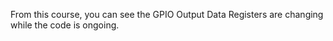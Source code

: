 From this course, you can see the GPIO Output Data Registers are changing while the code is ongoing.
